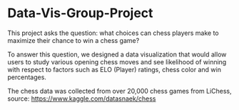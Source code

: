 # Data-Vis-Group-Project
This project asks the question: what choices can chess players make to maximize their chance to win a chess game? 

To answer this question, we designed a data visualization that would allow users to study various opening chess moves and see likelihood of winning with respect to factors such as ELO (Player) ratings, chess color and win percentages.

The chess data was collected from over 20,000 chess games from LiChess, source: https://www.kaggle.com/datasnaek/chess


